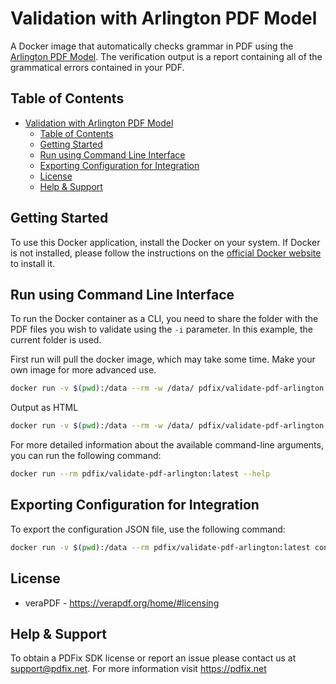 # Validation with Arlington PDF Model

A Docker image that automatically checks grammar in PDF using the [Arlington PDF Model](https://github.com/pdf-association/arlington-pdf-model). The verification output is a report containing all of the grammatical errors contained in your PDF.

## Table of Contents

- [Validation with Arlington PDF Model](#validation-with-arlington-pdf-model)
  - [Table of Contents](#table-of-contents)
  - [Getting Started](#getting-started)
  - [Run using Command Line Interface](#run-using-command-line-interface)
  - [Exporting Configuration for Integration](#exporting-configuration-for-integration)
  - [License](#license)
  - [Help \& Support](#help--support)

## Getting Started

To use this Docker application, install the Docker on your system. If Docker is not installed, please follow the instructions on the [official Docker website](https://docs.docker.com/get-docker/) to install it.

## Run using Command Line Interface

To run the Docker container as a CLI, you need to share the folder with the PDF files you wish to validate using the `-i` parameter. In this example, the current folder is used.

First run will pull the docker image, which may take some time. Make your own image for more advanced use.

```bash
docker run -v $(pwd):/data --rm -w /data/ pdfix/validate-pdf-arlington:latest validate -i <input>.pdf
```

Output as HTML
```bash
docker run -v $(pwd):/data --rm -w /data/ pdfix/validate-pdf-arlington:latest validate -i <input>.pdf -o index.html --format html
```

For more detailed information about the available command-line arguments, you can run the following command:

```bash
docker run --rm pdfix/validate-pdf-arlington:latest --help
```

## Exporting Configuration for Integration
To export the configuration JSON file, use the following command:
```bash
docker run -v $(pwd):/data --rm pdfix/validate-pdf-arlington:latest config -o config.json
```

## License
- veraPDF - https://verapdf.org/home/#licensing

## Help & Support
To obtain a PDFix SDK license or report an issue please contact us at support@pdfix.net.
For more information visit https://pdfix.net

